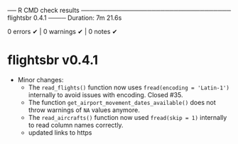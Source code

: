 ── R CMD check results ────────────────────────────────── flightsbr 0.4.1 ────
Duration: 7m 21.6s

0 errors ✔ | 0 warnings ✔ | 0 notes ✔


# flightsbr v0.4.1

* Minor changes:
  * The `read_flights()` function now uses `fread(encoding = 'Latin-1')` internally to avoid issues with encoding. Closed #35.
  * The function `get_airport_movement_dates_available()` does not throw warnings of `NA` values anymore.
  * The `read_aircrafts()` function now used `fread(skip = 1)` internally to read column names correctly.
  * updated links to https

